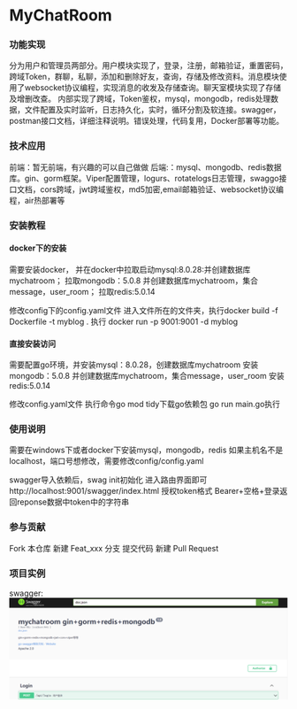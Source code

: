# MyChatRoom


### 功能实现

   分为用户和管理员两部分。用户模块实现了，登录，注册，邮箱验证，重置密码，跨域Token，群聊，私聊，添加和删除好友，查询，存储及修改资料。消息模块使用了websocket协议编程，实现消息的收发及存储查询。聊天室模块实现了存储及增删改查。
   内部实现了跨域，Token鉴权，mysql，mongodb，redis处理数据，文件配置及实时监听，日志持久化，实时，循环分割及软连接。swagger，postman接口文档，详细注释说明。错误处理，代码复用，Docker部署等功能。

### 技术应用

前端：暂无前端，有兴趣的可以自己做做
后端:：mysql、mongodb、redis数据库。gin、gorm框架。Viper配置管理，logurs、rotatelogs日志管理，swaggo接口文档，cors跨域，jwt跨域鉴权，md5加密,email邮箱验证、websocket协议编程，air热部署等

### 安装教程

#### docker下的安装
需要安装docker，
并在docker中拉取启动mysql:8.0.28:并创建数据库mychatroom；
拉取mongodb：5.0.8 并创建数据库mychatroom，集合message，user_room；
拉取redis:5.0.14 

修改config下的config.yaml文件
进入文件所在的文件夹，执行docker build -f Dockerfile -t myblog .
执行 docker run -p 9001:9001 -d myblog


#### 直接安装访问
需要配置go环境，并安装mysql：8.0.28，创建数据库mychatroom
安装mongodb：5.0.8 并创建数据库mychatroom，集合message，user_room
安装redis:5.0.14 

修改config.yaml文件
执行命令go mod tidy下载go依赖包
go run main.go执行


### 使用说明

需要在windows下或者docker下安装mysql，mongodb，redis
如果主机名不是localhost，端口号想修改，需要修改config/config.yaml

swagger导入依赖后，swag init初始化 进入路由界面即可http://localhost:9001/swagger/index.html
授权token格式 Bearer+空格+登录返回reponse数据中token中的字符串

### 参与贡献

Fork 本仓库
新建 Feat_xxx 分支
提交代码
新建 Pull Request

### 项目实例

swagger:
![swagger](https://github.com/shisanxiaobai/MyChatRoom/blob/main/image/Snipaste_2022-11-11_22-55-46.png)
